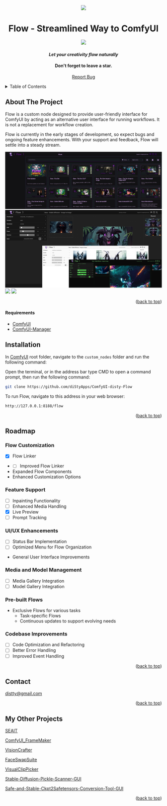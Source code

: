 <!-- Improved compatibility of back to top link: See: https://github.com/othneildrew/Best-README-Template/pull/73 -->
<a name="readme-top"></a>
<!--
*** Thanks for checking out the Best-README-Template. If you have a suggestion
*** that would make this better, please fork the repo and create a pull request
*** or simply open an issue with the tag "enhancement".
*** Don't forget to give the project a star!
*** Thanks again! Now go create something AMAZING! :D
-->
<!--
*** I'm using markdown "reference style" links for readability.
*** Reference links are enclosed in brackets [ ] instead of parentheses ( ).
*** See the bottom of this document for the declaration of the reference variables
*** for contributors-url, forks-url, etc. This is an optional, concise syntax you may use.
*** https://www.markdownguide.org/basic-syntax/#reference-style-links
-->
<br />
<div align="center">

[![](web/core/media/git/patreon.svg)](https://www.patreon.com/distyx)

<!-- <img src="media/covers/cover.jpg"> -->

  <h1 align="center">Flow - Streamlined Way to ComfyUI</h1>
<img src="web/core/media/git/cover_flow.jpg">

  <h4 align="center"><em>Let your creativity flow naturally</em></h4>
  <h4 align="center">Don't forget to leave a star.</h4>
  
  
  <p align="center">
    <a href="https://github.com/diStyApps/ComfyUI-disty-Flow/issues">Report Bug</a>
  </p>
</div>



<!-- TABLE OF CONTENTS -->
<details>
  <summary>Table of Contents</summary>
  <ol>
    <li>
      <a href="#about-the-project">About The Project</a>
    </li>
    <li><a href="#installation">Installation</a></li>
    <li><a href="#roadmap">Roadmap</a></li>
    <li><a href="#contact">Contact</a></li>
    <li><a href="#my-other-projects">My Other Projects</a></li>    

    
  </ol>
</details>

<!-- ABOUT THE PROJECT -->
## About The Project

Flow is a custom node designed to provide user-friendly interface for ComfyUI by acting as an alternative user interface for running workflows. It is not a replacement for workflow creation.

Flow is currently in the early stages of development, so expect bugs and ongoing feature enhancements. With your support and feedback, Flow will settle into a steady stream.


<img src="web/core/media/git/flow_3.jpg">

<img src="web/core/media/git/flow_4.jpg">

<img src="web/core/media/git/flow_1.jpg">

<img src="web/core/media/git/flow_2.jpg">


<p align="right">(<a href="#readme-top">back to top</a>)</p>

#### Requirements
 - [ComfyUI](https://github.com/comfyanonymous/ComfyUI)
 - [ComfyUI-Manager](https://github.com/ltdrdata/ComfyUI-Manager)
 
<!-- INSTALLATION -->
## Installation


In [ComfyUI](https://github.com/comfyanonymous/ComfyUI) root folder, navigate to the `custom_nodes` folder and run the following command:

Open the terminal, or in the address bar type CMD to open a command prompt, then run the following command:

```bash
git clone https://github.com/diStyApps/ComfyUI-disty-Flow
```

To run Flow, navigate to this address in your web browser:

```bash
http://127.0.0.1:8188/flow
```

<p align="right">(<a href="#readme-top">back to top</a>)</p>

<!-- ROADMAP -->
## Roadmap

### Flow Customization
- [x] Flow Linker
- - [ ] Improved Flow Linker
- Expanded Flow Components
- Enhanced Customization Options

### Feature Support
- [ ] Inpainting Functionality
- [ ] Enhanced Media Handling
- [x] Live Preview
- [ ] Prompt Tracking

### UI/UX Enhancements
- [ ] Status Bar Implementation
- [ ] Optimized Menu for Flow Organization
- General User Interface Improvements

### Media and Model Management
- [ ] Media Gallery Integration
- [ ] Model Gallery Integration

### Pre-built Flows
- Exclusive Flows for various tasks
  - Task-specific Flows
  - Continuous updates to support evolving needs

### Codebase Improvements
- [ ] Code Optimization and Refactoring
- [ ] Better Error Handling
- [ ] Improved Event Handling

<p align="right">(<a href="#readme-top">back to top</a>)</p>

<!-- CONTACT -->
## Contact

distty@gmail.com


<p align="right">(<a href="#readme-top">back to top</a>)</p>

<!-- MY OTHER PROJECTS -->
## My Other Projects

[SEAIT](https://github.com/diStyApps/seait)

[ComfyUI_FrameMaker](https://github.com/diStyApps/ComfyUI_FrameMaker)

[VisionCrafter](https://github.com/diStyApps/VisionCrafter)

[FaceSwapSuite](https://github.com/diStyApps/FaceSwapSuite)

[VisualClipPicker](https://github.com/diStyApps/VisualClipPicker)

[Stable-Diffusion-Pickle-Scanner-GUI](https://github.com/diStyApps/Stable-Diffusion-Pickle-Scanner-GUI)

[Safe-and-Stable-Ckpt2Safetensors-Conversion-Tool-GUI](https://github.com/diStyApps/Safe-and-Stable-Ckpt2Safetensors-Conversion-Tool-GUI)


<p align="right">(<a href="#readme-top">back to top</a>)</p>


